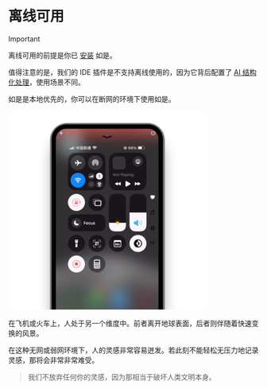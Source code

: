 # 离线可用

> [!IMPORTANT]
> 离线可用的前提是你已 [安装](./install/index) 如是。
> 
> 值得注意的是，我们的 IDE 插件是不支持离线使用的，因为它背后配置了 [AI 结构化处理](./ide/how-to-use-vscode-ext#quick-note)，使用场景不同。

如是是本地优先的，你可以在断网的环境下使用如是。

<img src="../article/2024/assets1220/21.gif" width="400" alt="offline" />

<br>

在飞机或火车上，人处于另一个维度中。前者离开地球表面，后者则伴随着快速变换的风景。

在这种无网或弱网环境下，人的灵感非常容易迸发。若此刻不能轻松无压力地记录灵感，那将会非常非常难受。

> 我们不放弃任何你的灵感，因为那相当于破坏人类文明本身。


